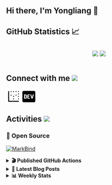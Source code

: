 ## Hi there, I'm Yongliang 👋 

## GitHub Statistics :chart_with_upwards_trend:
<div align="center">
<div style="display: flex; align-items: center; justify-content: center;">

[![](https://github-readme-stats.vercel.app/api?username=tlylt&show_icons=true&theme=tokyonight&hide_border=true&locale=en)](https://github.com/tlylt)
[![](https://github-readme-streak-stats.herokuapp.com/?user=tlylt&theme=tokyonight&hide_border=true)](https://github.com/tlylt)
</div>
</div>

## Connect with me <img src="https://media.giphy.com/media/2wh5K5yE3ulp3xgYcG/giphy-downsized.gif" width="30">

<a href="https://www.yongliangliu.com/" target="_blank"><img align="center" src="static/site-icon.png" alt="yongliangliu.com" height="40" width="40" /></a>
<a href="https://dev.to/tlylt" target="_blank"><img align="center" src="static/dev-badge.svg" alt="dev.to/tlylt" height="35" width="35" /></a>

## Activities <img src="https://media.giphy.com/media/WUlplcMpOCEmTGBtBW/giphy.gif" width="30">

### 🔭 Open Source

[![MarkBind](https://github-readme-stats.vercel.app/api/pin/?username=markbind&repo=markbind)](https://github.com/MarkBind/markbind)

<details>
<summary> <b>🎬 Published GitHub Actions </b> </summary>

[![install-graphviz](https://github-readme-stats.vercel.app/api/pin/?username=tlylt&repo=install-graphviz)](https://github.com/tlylt/install-graphviz)

[![reposense-action](https://github-readme-stats.vercel.app/api/pin/?username=tlylt&repo=reposense-action)](https://github.com/tlylt/reposense-action)

[![markbin-action](https://github-readme-stats.vercel.app/api/pin/?username=markbind&repo=markbind-action)](https://github.com/MarkBind/markbind-action)

</details>

<details>
<summary> <b>📕 Latest Blog Posts</b> </summary>

<!-- BLOG-POST-LIST:START -->
- [Open Source Software &lpar;OSS&rpar; Developer Journey](https://www.yongliangliu.com/blog/oss-dev-logs/)
- [Crossing abstraction barrier between parent and child class](https://www.yongliangliu.com/blog/cross-abstraction-barrier-between-parent-child/)
- [Intermediate GitHub CI Workflow Walk Through](https://www.yongliangliu.com/blog/intermediate-github-ci-workflow-walk-through/)
- [RooFind](https://www.yongliangliu.com/blog/roofind/)
- [Prove that the problem of determining whether a graph is connected is evasive](https://www.yongliangliu.com/blog/prove-graph-check-connected-evasive/)
<!-- BLOG-POST-LIST:END -->

</details>

<details>
<summary> <b>📊 Weekly Stats</b> </summary>

<!--START_SECTION:waka-->
![Code Time](http://img.shields.io/badge/Code%20Time-460%20hrs%206%20mins-blue)

**🐱 My GitHub Data** 

> 🏆 3,706 Contributions in the Year 2022
 > 
> 📦 297.1 kB Used in GitHub's Storage 
 > 
> 🚫 Not Opted to Hire
 > 
> 📜 122 Public Repositories 
 > 
> 🔑 19 Private Repositories  
 > 
**I'm an Early 🐤** 

```text
🌞 Morning    419 commits    ███████░░░░░░░░░░░░░░░░░░   28.06% 
🌆 Daytime    387 commits    ██████░░░░░░░░░░░░░░░░░░░   25.92% 
🌃 Evening    563 commits    █████████░░░░░░░░░░░░░░░░   37.71% 
🌙 Night      124 commits    ██░░░░░░░░░░░░░░░░░░░░░░░   8.31%

```
📅 **I'm Most Productive on Friday** 

```text
Monday       197 commits    ███░░░░░░░░░░░░░░░░░░░░░░   13.19% 
Tuesday      145 commits    ██░░░░░░░░░░░░░░░░░░░░░░░   9.71% 
Wednesday    230 commits    ███░░░░░░░░░░░░░░░░░░░░░░   15.41% 
Thursday     208 commits    ███░░░░░░░░░░░░░░░░░░░░░░   13.93% 
Friday       294 commits    █████░░░░░░░░░░░░░░░░░░░░   19.69% 
Saturday     217 commits    ███░░░░░░░░░░░░░░░░░░░░░░   14.53% 
Sunday       202 commits    ███░░░░░░░░░░░░░░░░░░░░░░   13.53%

```


📊 **This Week I Spent My Time On** 

```text
⌚︎ Time Zone: Asia/Singapore

💬 Programming Languages: 
Markdown                 1 hr 59 mins        ██████░░░░░░░░░░░░░░░░░░░   27.44% 
JavaScript               1 hr 36 mins        █████░░░░░░░░░░░░░░░░░░░░   22.22% 
Docker                   59 mins             ███░░░░░░░░░░░░░░░░░░░░░░   13.73% 
YAML                     39 mins             ██░░░░░░░░░░░░░░░░░░░░░░░   8.99% 
JSON                     37 mins             ██░░░░░░░░░░░░░░░░░░░░░░░   8.63%

```


 Last Updated on 28/08/2022 00:47:00 UTC
<!--END_SECTION:waka-->

</details>
